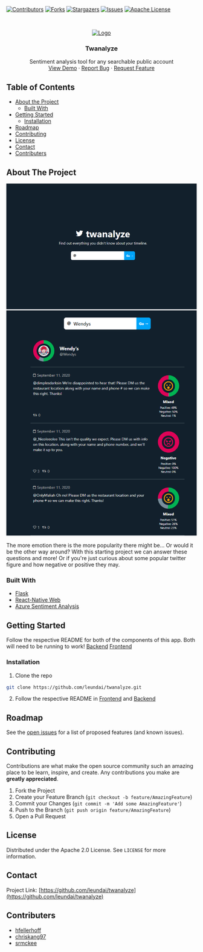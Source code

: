 <!--
*** Thanks for checking out this README Template. If you have a suggestion that would
*** make this better, please fork the repo and create a pull request or simply open
*** an issue with the tag "enhancement".
*** Thanks again! Now go create something AMAZING! :D
***
***
***
*** To avoid retyping too much info. Do a search and replace for the following:
*** github_username, repo_name, twitter_handle, email
-->





<!-- PROJECT SHIELDS -->
<!--
*** I'm using markdown "reference style" links for readability.
*** Reference links are enclosed in brackets [ ] instead of parentheses ( ).
*** See the bottom of this document for the declaration of the reference variables
*** for contributors-url, forks-url, etc. This is an optional, concise syntax you may use.
*** https://www.markdownguide.org/basic-syntax/#reference-style-links
-->
[![Contributors][contributors-shield]][contributors-url]
[![Forks][forks-shield]][forks-url]
[![Stargazers][stars-shield]][stars-url]
[![Issues][issues-shield]][issues-url]
[![Apache License][license-shield]][license-url]



<!-- PROJECT LOGO -->
<br />
<p align="center">
  <a href="https://github.com/leundai/twanalyze">
    <img src="https://twemoji.twitter.com/content/dam/twemoji-twitter/Twitter_Social_Icon_Circle_Color.png.twimg.1920.png" alt="Logo" width="80" height="80">
  </a>

  <h3 align="center">Twanalyze</h3>

  <p align="center">
    Sentiment analysis tool for any searchable public account
    <br />
    <a href="https://twanalyze.netlify.app">View Demo</a>
    ·
    <a href="https://github.com/github_username/repo_name/issues">Report Bug</a>
    ·
    <a href="https://github.com/github_username/repo_name/issues">Request Feature</a>
  </p>
</p>



<!-- TABLE OF CONTENTS -->
## Table of Contents

* [About the Project](#about-the-project)
  * [Built With](#built-with)
* [Getting Started](#getting-started)
  * [Installation](#installation)
* [Roadmap](#roadmap)
* [Contributing](#contributing)
* [License](#license)
* [Contact](#contact)
* [Contributers](#contributers)



<!-- ABOUT THE PROJECT -->
## About The Project

[![Twanalyze Screen Shot][product-screenshot]](https://twanalyze.netlify.app/)
[![Sentiment Screen shot][product-screenshot2]](https://twanalyze.netlify.app/)


The more emotion there is the more popularity there might be... Or would it be the other way around? With this starting project we can answer these questions and more! Or if you're just curious about some popular twitter figure and how negative or positive they may.


### Built With

* [Flask](https://flask.palletsprojects.com/en/1.1.x/)
* [React-Native Web](https://github.com/necolas/react-native-web)
* [Azure Sentiment Analysis](https://github.com/necolas/react-native-web)



<!-- GETTING STARTED -->
## Getting Started

Follow the respective README for both of the components of this app. Both will need to be running to work!
[Backend](https://github.com/Leundai/twanalyze/tree/main/backend)
[Frontend](https://github.com/Leundai/twanalyze/tree/main/frontend)

### Installation

1. Clone the repo
```sh
git clone https://github.com/leundai/twanalyze.git
```
2. Follow the respective README in [Frontend](https://github.com/Leundai/twanalyze/tree/main/frontend) and [Backend](https://github.com/Leundai/twanalyze/tree/main/backend)


<!-- ROADMAP -->
## Roadmap

See the [open issues](https://github.com/leundai/twanalyze/issues) for a list of proposed features (and known issues).



<!-- CONTRIBUTING -->
## Contributing

Contributions are what make the open source community such an amazing place to be learn, inspire, and create. Any contributions you make are **greatly appreciated**.

1. Fork the Project
2. Create your Feature Branch (`git checkout -b feature/AmazingFeature`)
3. Commit your Changes (`git commit -m 'Add some AmazingFeature'`)
4. Push to the Branch (`git push origin feature/AmazingFeature`)
5. Open a Pull Request



<!-- LICENSE -->
## License

Distributed under the Apache 2.0 License. See `LICENSE` for more information.



<!-- CONTACT -->
## Contact

Project Link: [https://github.com/leundai/twanalyze](https://github.com/leundai/twanalyze)



<!-- ACKNOWLEDGEMENTS -->
## Contributers

* [hfellerhoff](https://github.com/hfellerhoff)
* [chriskang97](https://github.com/chriskang97)
* [srmckee](https://github.com/srmckee)





<!-- MARKDOWN LINKS & IMAGES -->
<!-- https://www.markdownguide.org/basic-syntax/#reference-style-links -->
[contributors-shield]: https://img.shields.io/github/contributors/leundai/twanalyze.svg?style=flat-square
[contributors-url]: https://github.com/leundai/twanalyze/graphs/contributors
[forks-shield]: https://img.shields.io/github/forks/leundai/twanalyze.svg?style=flat-square
[forks-url]: https://github.com/Leundai/twanalyze/network/members
[stars-shield]: https://img.shields.io/github/stars/leundai/twanalyze.svg?style=flat-square
[stars-url]: https://github.com/Leundai/twanalyze/stargazers
[issues-shield]: https://img.shields.io/github/issues/leundai/twanalyze.svg?style=flat-square
[issues-url]: https://github.com/Leundai/twanalyze/issues
[license-shield]: https://img.shields.io/github/license/leundai/twanalyze.svg?style=flat-square
[license-url]: https://github.com/Leundai/twanalyze/blob/main/LICENSE
[product-screenshot]: image.png
[product-screenshot2]: screenshot.png

